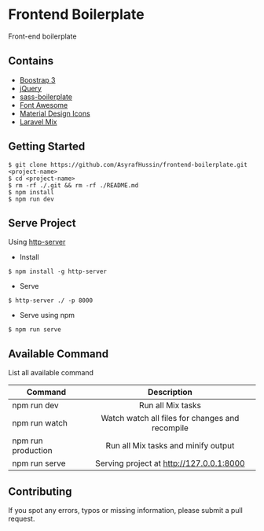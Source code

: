 # Frontend Boilerplate
Front-end boilerplate

## Contains
* [Boostrap 3](https://getbootstrap.com/docs/3.3/font)
* [jQuery](https://jquery.com/)
* [sass-boilerplate](https://github.com/AsyrafHussin/sass-boilerplate)
* [Font Awesome](http://fontawesome.io/icons)
* [Material Design Icons](https://materialdesignicons.com)
* [Laravel Mix](https://github.com/JeffreyWay/laravel-mix)

## Getting Started
```
$ git clone https://github.com/AsyrafHussin/frontend-boilerplate.git <project-name>
$ cd <project-name>
$ rm -rf ./.git && rm -rf ./README.md
$ npm install
$ npm run dev
```

## Serve Project
Using [http-server](https://www.npmjs.com/package/http-server)

* Install
```
$ npm install -g http-server
```

* Serve
```
$ http-server ./ -p 8000
```

* Serve using npm
```
$ npm run serve
```

## Available Command
List all available command

| Command            | Description                                     |
| ------------------ |:-----------------------------------------------:|
| npm run dev        | Run all Mix tasks                               |
| npm run watch      | Watch watch all files for changes and recompile |
| npm run production | Run all Mix tasks and minify output             |
| npm run serve      | Serving project at http://127.0.0.1:8000        |

## Contributing
If you spot any errors, typos or missing information, please submit a pull request.